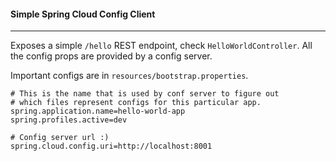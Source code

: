 #### Simple Spring Cloud Config Client

---

Exposes a simple `/hello` REST endpoint, check `HelloWorldController`.
All the config props are provided by a config server.

Important configs are in `resources/bootstrap.properties`.

```
# This is the name that is used by conf server to figure out
# which files represent configs for this particular app.
spring.application.name=hello-world-app
spring.profiles.active=dev

# Config server url :) 
spring.cloud.config.uri=http://localhost:8001
```

